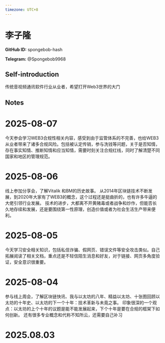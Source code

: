 ```yaml
---
timezone: UTC+8
---
```


# 李子隆

**GitHub ID:** spongebob-hash

**Telegram:** @Spongebob9968

## Self-introduction

传统音视频通讯软件行业从业者，希望打开Web3世界的大门

## Notes

<!-- Content_START -->
# 2025-08-07

今天参会学习WEB3合规性相关内容，感受到由于监管体系的不完善，也给WEB3从业者带来了诸多合规风险。包括被认定传销，参与洗钱等问题，关于是否知情，存在事实知情、推断知情和应当知情，需要时刻关注合规红线，同时了解清楚不同国家和地区的管理规范。

# 2025-08-06

线上参加分享会，了解Vitalik 和BM的历史故事。
从2014年区块链技术不断发展，到2020年大家有了WEB3的概念，这个过程还是挺曲折的，也有许多牛逼的大佬引领行业发展。
技术的进步，大都离不开黄赌毒或者战争和炒作，但能否长久地存续和发展，还是要围绕第一性原理，创造价值或者为社会生活生产带来便利。

# 2025-08-05

今天学习安全相关知识，包括私信诈骗、假网页、错误文件等安全攻击类似。自己拓展阅读了相关文档，重点还是不轻信陌生消息和好友，对于链接、网页多角度验证，安全意识很重要。

# 2025-08-04

参与线上周会，了解区块链快讯、我与以太坊的八年、精益以太坊、十张图回顾以太坊的十年史、以太坊的下一个十年：技术革新与未竟之事。
印象很深的一个观点：以太坊的上个十年的议题是能不能发展起来，下个十年是要在合规的框架下如何创新。
还有很多专业概念和代称不知所云，还需要自己补习


# 2025.08.03


<!-- Content_END -->
